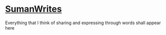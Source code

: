 # [SumanWrites](https://geekmiester.github.io/sumanwrites/)
Everything that I think of sharing and expressing through words shall appear here
